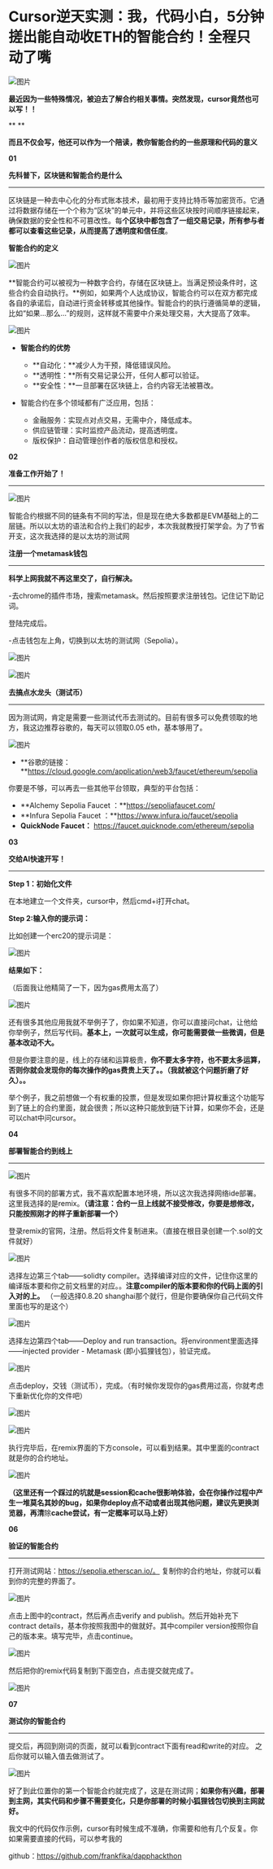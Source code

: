 # Cursor逆天实测：我，代码小白，5分钟搓出能自动收ETH的智能合约！全程只动了嘴



![图片](./Cursor%E9%80%86%E5%A4%A9%E5%AE%9E%E6%B5%8B%EF%BC%9A%E6%88%91%EF%BC%8C%E4%BB%A3%E7%A0%81%E5%B0%8F%E7%99%BD%EF%BC%8C5%E5%88%86%E9%92%9F%E6%90%93%E5%87%BA%E8%83%BD%E8%87%AA%E5%8A%A8%E6%94%B6ETH%E7%9A%84%E6%99%BA%E8%83%BD%E5%90%88%E7%BA%A6%EF%BC%81%E5%85%A8%E7%A8%8B%E5%8F%AA%E5%8A%A8%E4%BA%86%E5%98%B4.assets/640-20250503222619108)









**最近因为一些特殊情况，被迫去了解合约相关事情。突然发现，cursor竟然也可以写！！**

**
**

**而且不仅会写，他还可以作为一个陪读，教你智能合约的一些原理和代码的意义**









**01**

**先科普下，区块链和智能合约是什么**

------



区块链是一种去中心化的分布式账本技术，最初用于支持比特币等加密货币。它通过将数据存储在一个个称为“区块”的单元中，并将这些区块按时间顺序链接起来，确保数据的安全性和不可篡改性。每**个区块中都包含了一组交易记录，所有参与者都可以查看这些记录，从而提高了透明度和信任度**。





**智能合约的定义**



![图片](./Cursor%E9%80%86%E5%A4%A9%E5%AE%9E%E6%B5%8B%EF%BC%9A%E6%88%91%EF%BC%8C%E4%BB%A3%E7%A0%81%E5%B0%8F%E7%99%BD%EF%BC%8C5%E5%88%86%E9%92%9F%E6%90%93%E5%87%BA%E8%83%BD%E8%87%AA%E5%8A%A8%E6%94%B6ETH%E7%9A%84%E6%99%BA%E8%83%BD%E5%90%88%E7%BA%A6%EF%BC%81%E5%85%A8%E7%A8%8B%E5%8F%AA%E5%8A%A8%E4%BA%86%E5%98%B4.assets/640-20250503222619085)



**智能合约可以被视为一种数字合约，存储在区块链上。当满足预设条件时，这些合约会自动执行。**例如，如果两个人达成协议，智能合约可以在双方都完成各自的承诺后，自动进行资金转移或其他操作。智能合约的执行遵循简单的逻辑，比如“如果...那么...”的规则，这样就不需要中介来处理交易，大大提高了效率。



![图片](./Cursor%E9%80%86%E5%A4%A9%E5%AE%9E%E6%B5%8B%EF%BC%9A%E6%88%91%EF%BC%8C%E4%BB%A3%E7%A0%81%E5%B0%8F%E7%99%BD%EF%BC%8C5%E5%88%86%E9%92%9F%E6%90%93%E5%87%BA%E8%83%BD%E8%87%AA%E5%8A%A8%E6%94%B6ETH%E7%9A%84%E6%99%BA%E8%83%BD%E5%90%88%E7%BA%A6%EF%BC%81%E5%85%A8%E7%A8%8B%E5%8F%AA%E5%8A%A8%E4%BA%86%E5%98%B4.assets/640-20250503222619094)



- **智能合约的优势**
	- **自动化：**减少人为干预，降低错误风险。
	- **透明性：**所有交易记录公开，任何人都可以验证。
	- **安全性：**一旦部署在区块链上，合约内容无法被篡改。



- 智能合约在多个领域都有广泛应用，包括：
	- 金融服务：实现点对点交易，无需中介，降低成本。
	- 供应链管理：实时监控产品流动，提高透明度。
	- 版权保护：自动管理创作者的版权信息和授权。







**02**

**准备工作开始了！**

------



![图片](./Cursor%E9%80%86%E5%A4%A9%E5%AE%9E%E6%B5%8B%EF%BC%9A%E6%88%91%EF%BC%8C%E4%BB%A3%E7%A0%81%E5%B0%8F%E7%99%BD%EF%BC%8C5%E5%88%86%E9%92%9F%E6%90%93%E5%87%BA%E8%83%BD%E8%87%AA%E5%8A%A8%E6%94%B6ETH%E7%9A%84%E6%99%BA%E8%83%BD%E5%90%88%E7%BA%A6%EF%BC%81%E5%85%A8%E7%A8%8B%E5%8F%AA%E5%8A%A8%E4%BA%86%E5%98%B4.assets/640-20250503222619072)



智能合约根据不同的链条有不同的写法，但是现在绝大多数都是EVM基础上的二层链。所以以太坊的语法和合约上我们的起步，本次我就教授打架学会。为了节省开支，这次我选择的是以太坊的测试网



**注册一个metamask钱包**

------



**科学上网我就不再这里交了，自行解决。**

-去chrome的插件市场，搜索metamask。然后按照要求注册钱包。记住记下助记词。

登陆完成后。



-点击钱包左上角，切换到以太坊的测试网（Sepolia）。

![图片](./Cursor%E9%80%86%E5%A4%A9%E5%AE%9E%E6%B5%8B%EF%BC%9A%E6%88%91%EF%BC%8C%E4%BB%A3%E7%A0%81%E5%B0%8F%E7%99%BD%EF%BC%8C5%E5%88%86%E9%92%9F%E6%90%93%E5%87%BA%E8%83%BD%E8%87%AA%E5%8A%A8%E6%94%B6ETH%E7%9A%84%E6%99%BA%E8%83%BD%E5%90%88%E7%BA%A6%EF%BC%81%E5%85%A8%E7%A8%8B%E5%8F%AA%E5%8A%A8%E4%BA%86%E5%98%B4.assets/640-20250503222619133)



![图片](./Cursor%E9%80%86%E5%A4%A9%E5%AE%9E%E6%B5%8B%EF%BC%9A%E6%88%91%EF%BC%8C%E4%BB%A3%E7%A0%81%E5%B0%8F%E7%99%BD%EF%BC%8C5%E5%88%86%E9%92%9F%E6%90%93%E5%87%BA%E8%83%BD%E8%87%AA%E5%8A%A8%E6%94%B6ETH%E7%9A%84%E6%99%BA%E8%83%BD%E5%90%88%E7%BA%A6%EF%BC%81%E5%85%A8%E7%A8%8B%E5%8F%AA%E5%8A%A8%E4%BA%86%E5%98%B4.assets/640-20250503222619115)







**去搞点水龙头（测试币）**

------



因为测试网，肯定是需要一些测试代币去测试的。目前有很多可以免费领取的地方，我这边推荐谷歌的，每天可以领取0.05 eth，基本够用了。



![图片](./Cursor%E9%80%86%E5%A4%A9%E5%AE%9E%E6%B5%8B%EF%BC%9A%E6%88%91%EF%BC%8C%E4%BB%A3%E7%A0%81%E5%B0%8F%E7%99%BD%EF%BC%8C5%E5%88%86%E9%92%9F%E6%90%93%E5%87%BA%E8%83%BD%E8%87%AA%E5%8A%A8%E6%94%B6ETH%E7%9A%84%E6%99%BA%E8%83%BD%E5%90%88%E7%BA%A6%EF%BC%81%E5%85%A8%E7%A8%8B%E5%8F%AA%E5%8A%A8%E4%BA%86%E5%98%B4.assets/640-20250503222619124)



- **谷歌的链接：**https://cloud.google.com/application/web3/faucet/ethereum/sepolia



你要是不够，可以再去一些其他平台领取，典型的平台包括：

- **Alchemy Sepolia Faucet ：**https://sepoliafaucet.com/ 
- **Infura Sepolia Faucet ：**https://www.infura.io/faucet/sepolia 
- **QuickNode Faucet：** https://faucet.quicknode.com/ethereum/sepolia 







**03**

**交给AI快速开写！**

------



**Step 1：初始化文件**

在本地建立一个文件夹，cursor中，然后cmd+i打开chat。



**Step 2:输入你的提示词：**

比如创建一个erc20的提示词是：

![图片](./Cursor%E9%80%86%E5%A4%A9%E5%AE%9E%E6%B5%8B%EF%BC%9A%E6%88%91%EF%BC%8C%E4%BB%A3%E7%A0%81%E5%B0%8F%E7%99%BD%EF%BC%8C5%E5%88%86%E9%92%9F%E6%90%93%E5%87%BA%E8%83%BD%E8%87%AA%E5%8A%A8%E6%94%B6ETH%E7%9A%84%E6%99%BA%E8%83%BD%E5%90%88%E7%BA%A6%EF%BC%81%E5%85%A8%E7%A8%8B%E5%8F%AA%E5%8A%A8%E4%BA%86%E5%98%B4.assets/640-20250503222619163)



**结果如下：**

（后面我让他精简了一下，因为gas费用太高了）

![图片](./Cursor%E9%80%86%E5%A4%A9%E5%AE%9E%E6%B5%8B%EF%BC%9A%E6%88%91%EF%BC%8C%E4%BB%A3%E7%A0%81%E5%B0%8F%E7%99%BD%EF%BC%8C5%E5%88%86%E9%92%9F%E6%90%93%E5%87%BA%E8%83%BD%E8%87%AA%E5%8A%A8%E6%94%B6ETH%E7%9A%84%E6%99%BA%E8%83%BD%E5%90%88%E7%BA%A6%EF%BC%81%E5%85%A8%E7%A8%8B%E5%8F%AA%E5%8A%A8%E4%BA%86%E5%98%B4.assets/640-20250503222619084)



还有很多其他应用我就不举例子了，你如果不知道，你可以直接问chat，让他给你举例子，然后写代码。**基本上，一次就可以生成，你可能需要做一些微调，但是基本改动不大。** 



但是你要注意的是，线上的存储和运算极贵，**你不要太多字符，也不要太多运算，否则你就会发现你的每次操作的gas费贵上天了。。（我就被这个问题折磨了好久）。。**



举个例子，我之前想做一个有权重的投票，但是发现如果你把计算权重这个功能写到了链上的合约里面，就会很贵；所以这种只能放到链下计算，如果你不会，还是可以chat中问cursor。







**04**

**部署智能合约到线上**

------



![图片](./Cursor%E9%80%86%E5%A4%A9%E5%AE%9E%E6%B5%8B%EF%BC%9A%E6%88%91%EF%BC%8C%E4%BB%A3%E7%A0%81%E5%B0%8F%E7%99%BD%EF%BC%8C5%E5%88%86%E9%92%9F%E6%90%93%E5%87%BA%E8%83%BD%E8%87%AA%E5%8A%A8%E6%94%B6ETH%E7%9A%84%E6%99%BA%E8%83%BD%E5%90%88%E7%BA%A6%EF%BC%81%E5%85%A8%E7%A8%8B%E5%8F%AA%E5%8A%A8%E4%BA%86%E5%98%B4.assets/640-20250503222619081)





有很多不同的部署方式，我不喜欢配置本地环境，所以这次我选择网络ide部署。这里我选择的是remix。**（请注意：合约一旦上线就不接受修改，你要是想修改，只能按照刚才的样子重新部署一个）**



登录remix的官网，注册。然后将文件复制进来。（直接在根目录创建一个.sol的文件就好）



![图片](./Cursor%E9%80%86%E5%A4%A9%E5%AE%9E%E6%B5%8B%EF%BC%9A%E6%88%91%EF%BC%8C%E4%BB%A3%E7%A0%81%E5%B0%8F%E7%99%BD%EF%BC%8C5%E5%88%86%E9%92%9F%E6%90%93%E5%87%BA%E8%83%BD%E8%87%AA%E5%8A%A8%E6%94%B6ETH%E7%9A%84%E6%99%BA%E8%83%BD%E5%90%88%E7%BA%A6%EF%BC%81%E5%85%A8%E7%A8%8B%E5%8F%AA%E5%8A%A8%E4%BA%86%E5%98%B4.assets/640-20250503222619146)



选择左边第三个tab——solidty compiler。选择编译对应的文件，记住你这里的编译版本要和你之前文档里的对应。。**注意compiler的版本要和你的代码上面的引入对的上。** （一般选择0.8.20 shanghai那个就行，但是你要确保你自己代码文件里面也写的是这个）



![图片](./Cursor%E9%80%86%E5%A4%A9%E5%AE%9E%E6%B5%8B%EF%BC%9A%E6%88%91%EF%BC%8C%E4%BB%A3%E7%A0%81%E5%B0%8F%E7%99%BD%EF%BC%8C5%E5%88%86%E9%92%9F%E6%90%93%E5%87%BA%E8%83%BD%E8%87%AA%E5%8A%A8%E6%94%B6ETH%E7%9A%84%E6%99%BA%E8%83%BD%E5%90%88%E7%BA%A6%EF%BC%81%E5%85%A8%E7%A8%8B%E5%8F%AA%E5%8A%A8%E4%BA%86%E5%98%B4.assets/640-20250503222619142)



选择左边第四个tab——Deploy and run transaction。将environment里面选择——injected provider - Metamask (即小狐狸钱包），验证完成。 



![图片](./Cursor%E9%80%86%E5%A4%A9%E5%AE%9E%E6%B5%8B%EF%BC%9A%E6%88%91%EF%BC%8C%E4%BB%A3%E7%A0%81%E5%B0%8F%E7%99%BD%EF%BC%8C5%E5%88%86%E9%92%9F%E6%90%93%E5%87%BA%E8%83%BD%E8%87%AA%E5%8A%A8%E6%94%B6ETH%E7%9A%84%E6%99%BA%E8%83%BD%E5%90%88%E7%BA%A6%EF%BC%81%E5%85%A8%E7%A8%8B%E5%8F%AA%E5%8A%A8%E4%BA%86%E5%98%B4.assets/640-20250503222619243.png)





点击deploy，交钱（测试币），完成。（有时候你发现你的gas费用过高，你就考虑下重新优化你的文件吧）



![图片](./Cursor%E9%80%86%E5%A4%A9%E5%AE%9E%E6%B5%8B%EF%BC%9A%E6%88%91%EF%BC%8C%E4%BB%A3%E7%A0%81%E5%B0%8F%E7%99%BD%EF%BC%8C5%E5%88%86%E9%92%9F%E6%90%93%E5%87%BA%E8%83%BD%E8%87%AA%E5%8A%A8%E6%94%B6ETH%E7%9A%84%E6%99%BA%E8%83%BD%E5%90%88%E7%BA%A6%EF%BC%81%E5%85%A8%E7%A8%8B%E5%8F%AA%E5%8A%A8%E4%BA%86%E5%98%B4.assets/640-20250503222619154)



![图片](./Cursor%E9%80%86%E5%A4%A9%E5%AE%9E%E6%B5%8B%EF%BC%9A%E6%88%91%EF%BC%8C%E4%BB%A3%E7%A0%81%E5%B0%8F%E7%99%BD%EF%BC%8C5%E5%88%86%E9%92%9F%E6%90%93%E5%87%BA%E8%83%BD%E8%87%AA%E5%8A%A8%E6%94%B6ETH%E7%9A%84%E6%99%BA%E8%83%BD%E5%90%88%E7%BA%A6%EF%BC%81%E5%85%A8%E7%A8%8B%E5%8F%AA%E5%8A%A8%E4%BA%86%E5%98%B4.assets/640-20250503222619193)



执行完毕后，在remix界面的下方console，可以看到结果。其中里面的contract就是你的合约地址。



![图片](./Cursor%E9%80%86%E5%A4%A9%E5%AE%9E%E6%B5%8B%EF%BC%9A%E6%88%91%EF%BC%8C%E4%BB%A3%E7%A0%81%E5%B0%8F%E7%99%BD%EF%BC%8C5%E5%88%86%E9%92%9F%E6%90%93%E5%87%BA%E8%83%BD%E8%87%AA%E5%8A%A8%E6%94%B6ETH%E7%9A%84%E6%99%BA%E8%83%BD%E5%90%88%E7%BA%A6%EF%BC%81%E5%85%A8%E7%A8%8B%E5%8F%AA%E5%8A%A8%E4%BA%86%E5%98%B4.assets/640-20250503222619174)



**（这里还有一个踩过的坑就是session和cache很影响体验，会在你操作过程中产生一堆莫名其妙的bug，如果你deploy点不动或者出现其他问题，建议先更换浏览器，再清**除**cache尝试，有一定概率可以马上好）**







**06**

**验证的智能合约**

------



打开测试网站：https://sepolia.etherscan.io/。 复制你的合约地址，你就可以看到你的完整的界面了。



![图片](./Cursor%E9%80%86%E5%A4%A9%E5%AE%9E%E6%B5%8B%EF%BC%9A%E6%88%91%EF%BC%8C%E4%BB%A3%E7%A0%81%E5%B0%8F%E7%99%BD%EF%BC%8C5%E5%88%86%E9%92%9F%E6%90%93%E5%87%BA%E8%83%BD%E8%87%AA%E5%8A%A8%E6%94%B6ETH%E7%9A%84%E6%99%BA%E8%83%BD%E5%90%88%E7%BA%A6%EF%BC%81%E5%85%A8%E7%A8%8B%E5%8F%AA%E5%8A%A8%E4%BA%86%E5%98%B4.assets/640-20250503222619190)



点击上图中的contract，然后再点击verify and publish。然后开始补充下contract details，基本你按照我图中的做就好。其中compiler version按照你自己的版本来。填写完毕，点击continue。



![图片](./Cursor%E9%80%86%E5%A4%A9%E5%AE%9E%E6%B5%8B%EF%BC%9A%E6%88%91%EF%BC%8C%E4%BB%A3%E7%A0%81%E5%B0%8F%E7%99%BD%EF%BC%8C5%E5%88%86%E9%92%9F%E6%90%93%E5%87%BA%E8%83%BD%E8%87%AA%E5%8A%A8%E6%94%B6ETH%E7%9A%84%E6%99%BA%E8%83%BD%E5%90%88%E7%BA%A6%EF%BC%81%E5%85%A8%E7%A8%8B%E5%8F%AA%E5%8A%A8%E4%BA%86%E5%98%B4.assets/640-20250503222619184)



然后把你的remix代码复制到下面空白，点击提交就完成了。 

![图片](./Cursor%E9%80%86%E5%A4%A9%E5%AE%9E%E6%B5%8B%EF%BC%9A%E6%88%91%EF%BC%8C%E4%BB%A3%E7%A0%81%E5%B0%8F%E7%99%BD%EF%BC%8C5%E5%88%86%E9%92%9F%E6%90%93%E5%87%BA%E8%83%BD%E8%87%AA%E5%8A%A8%E6%94%B6ETH%E7%9A%84%E6%99%BA%E8%83%BD%E5%90%88%E7%BA%A6%EF%BC%81%E5%85%A8%E7%A8%8B%E5%8F%AA%E5%8A%A8%E4%BA%86%E5%98%B4.assets/640-20250503222619204)







**07**

**测试你的智能合约**

------



提交后，再回到刚词的页面，就可以看到contract下面有read和write的对应。 之后你就可以输入值去做测试了。



![图片](./Cursor%E9%80%86%E5%A4%A9%E5%AE%9E%E6%B5%8B%EF%BC%9A%E6%88%91%EF%BC%8C%E4%BB%A3%E7%A0%81%E5%B0%8F%E7%99%BD%EF%BC%8C5%E5%88%86%E9%92%9F%E6%90%93%E5%87%BA%E8%83%BD%E8%87%AA%E5%8A%A8%E6%94%B6ETH%E7%9A%84%E6%99%BA%E8%83%BD%E5%90%88%E7%BA%A6%EF%BC%81%E5%85%A8%E7%A8%8B%E5%8F%AA%E5%8A%A8%E4%BA%86%E5%98%B4.assets/640-20250503222619224)



好了到此位置你的第一个智能合约就完成了，这是在测试网；**如果你有兴趣，部署到主网，其实代码和步骤不需要变化，只是你部署的时候小狐狸钱包切换到主网就好。**



我文中的代码仅作示例，cursor有时候生成不准确，你需要和他有几个反复。你如果需要直接的代码，可以参考我的 

github：https://github.com/frankfika/dapphackthon 

